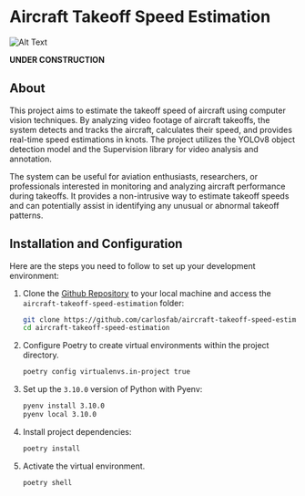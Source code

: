 # Aircraft Takeoff Speed Estimation

![Alt Text](images/poc.gif)

**UNDER CONSTRUCTION**

## About <a name = "about"></a>

This project aims to estimate the takeoff speed of aircraft using computer vision techniques. By analyzing video footage of aircraft takeoffs, the system detects and tracks the aircraft, calculates their speed, and provides real-time speed estimations in knots. The project utilizes the YOLOv8 object detection model and the Supervision library for video analysis and annotation.

The system can be useful for aviation enthusiasts, researchers, or professionals interested in monitoring and analyzing aircraft performance during takeoffs. It provides a non-intrusive way to estimate takeoff speeds and can potentially assist in identifying any unusual or abnormal takeoff patterns.

## Installation and Configuration

Here are the steps you need to follow to set up your development environment:

1. Clone the [Github Repository](https://github.com/carlosfab/aircraft-takeoff-speed-estimation.git) to your local machine and access the `aircraft-takeoff-speed-estimation` folder:

   ```bash
   git clone https://github.com/carlosfab/aircraft-takeoff-speed-estimation.git
   cd aircraft-takeoff-speed-estimation
   ```

2. Configure Poetry to create virtual environments within the project directory.

   ```bash
   poetry config virtualenvs.in-project true
   ```

3. Set up the `3.10.0` version of Python with Pyenv:

   ```bash
   pyenv install 3.10.0
   pyenv local 3.10.0
   ```

4. Install project dependencies:

   ```bash
   poetry install
   ```

5. Activate the virtual environment.

   ```bash
   poetry shell
   ```
